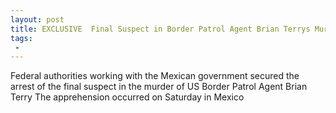 ```yaml
---
layout: post
title: EXCLUSIVE  Final Suspect in Border Patrol Agent Brian Terrys Murder Arrested
tags:
 -
---
```

Federal authorities working with the Mexican government secured the arrest of the final suspect in the murder of US Border Patrol Agent Brian Terry The apprehension occurred on Saturday in Mexico
